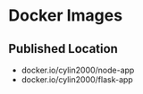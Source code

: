# Docker Images

## Published Location

- docker.io/cylin2000/node-app
- docker.io/cylin2000/flask-app

